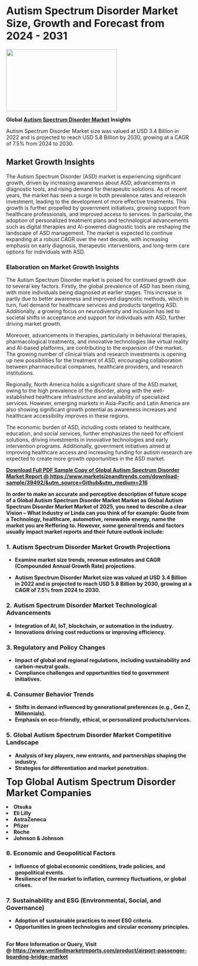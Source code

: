 <H1>Autism Spectrum Disorder Market Size, Growth and Forecast from 2024 - 2031</H1><img class="aligncenter size-medium wp-image-584254" src="https://thirdeyenews.in/wp-content/uploads/2024/09/Global-Market-Research-300x168.jpeg" alt="" width="300" height="168" /><p><strong>Global&nbsp;<a href="https://www.marketsizeandtrends.com/download-sample/39492/&amp;utm_source=Github&utm_medium=216">Autism Spectrum Disorder Market</a> Insights</strong></p><p>Autism Spectrum Disorder Market size was valued at USD 3.4 Billion in 2022 and is projected to reach USD 5.8 Billion by 2030, growing at a CAGR of 7.5% from 2024 to 2030.</p><p><h2>Market Growth Insights</h2> <p>The Autism Spectrum Disorder (ASD) market is experiencing significant growth, driven by increasing awareness about ASD, advancements in diagnostic tools, and rising demand for therapeutic solutions. As of recent years, the market has seen a surge in both prevalence rates and research investment, leading to the development of more effective treatments. This growth is further propelled by government initiatives, growing support from healthcare professionals, and improved access to services. In particular, the adoption of personalized treatment plans and technological advancements such as digital therapies and AI-powered diagnostic tools are reshaping the landscape of ASD management. The market is expected to continue expanding at a robust CAGR over the next decade, with increasing emphasis on early diagnosis, therapeutic interventions, and long-term care options for individuals with ASD.</p> <p><strong><a href="#"></a></strong></p> <h3>Elaboration on Market Growth Insights</h3> <p>The Autism Spectrum Disorder market is poised for continued growth due to several key factors. Firstly, the global prevalence of ASD has been rising, with more individuals being diagnosed at earlier stages. This increase is partly due to better awareness and improved diagnostic methods, which in turn, fuel demand for healthcare services and products targeting ASD. Additionally, a growing focus on neurodiversity and inclusion has led to societal shifts in acceptance and support for individuals with ASD, further driving market growth.</p> <p>Moreover, advancements in therapies, particularly in behavioral therapies, pharmacological treatments, and innovative technologies like virtual reality and AI-based platforms, are contributing to the expansion of the market. The growing number of clinical trials and research investments is opening up new possibilities for the treatment of ASD, encouraging collaboration between pharmaceutical companies, healthcare providers, and research institutions.</p> <p>Regionally, North America holds a significant share of the ASD market, owing to the high prevalence of the disorder, along with the well-established healthcare infrastructure and availability of specialized services. However, emerging markets in Asia-Pacific and Latin America are also showing significant growth potential as awareness increases and healthcare accessibility improves in these regions.</p> <p>The economic burden of ASD, including costs related to healthcare, education, and social services, further emphasizes the need for efficient solutions, driving investments in innovative technologies and early intervention programs. Additionally, government initiatives aimed at improving healthcare access and increasing funding for autism research are expected to create more growth opportunities in the ASD market.</p> <p><strong><a href="#"></p><p><span class=""><strong>Download Full PDF Sample Copy of Global Autism Spectrum Disorder Market Report</strong> @ <a href="https://www.marketsizeandtrends.com/download-sample/39492/&amp;utm_source=Github&utm_medium=216" target="_blank">https://www.marketsizeandtrends.com/download-sample/39492/&amp;utm_source=Github&utm_medium=216</a></span></p><p>In order to make an accurate and perceptive description of future scope of a Global&nbsp;Autism Spectrum Disorder Market Market as Global&nbsp;Autism Spectrum Disorder Market Market of 2025, you need to describe a clear Vision &ndash; What Industry or Linda can you think of for example: Quote from a Technology, healthcare, automotive, renewable energy, name the market you are Reffering to. However, some general trends and factors usually impact market reports and their future outlook include:</p><h3>1.&nbsp;<strong>Autism Spectrum Disorder Market Growth Projections</strong></h3><ul><li>Examine market size trends, revenue estimates and CAGR (Compounded Annual Growth Rate) projections.</li><li><p>Autism Spectrum Disorder Market size was valued at USD 3.4 Billion in 2022 and is projected to reach USD 5.8 Billion by 2030, growing at a CAGR of 7.5% from 2024 to 2030.</p></li></ul><h3>2.&nbsp;<strong>Autism Spectrum Disorder Market Technological Advancements</strong></h3><ul><li>Integration of AI, IoT, blockchain, or automation in the industry.</li><li>Innovations driving cost reductions or improving efficiency.</li></ul><h3>3.&nbsp;<strong>Regulatory and Policy Changes</strong></h3><ul><li>Impact of global and regional regulations, including sustainability and carbon-neutral goals.</li><li>Compliance challenges and opportunities tied to government initiatives.</li></ul><h3>4.&nbsp;<strong>Consumer Behavior Trends</strong></h3><ul><li>Shifts in demand influenced by generational preferences (e.g., Gen Z, Millennials).</li><li>Emphasis on eco-friendly, ethical, or personalized products/services.</li></ul><h3>5.&nbsp;<strong>Global Autism Spectrum Disorder Market Competitive Landscape</strong></h3><ul><li>Analysis of key players, new entrants, and partnerships shaping the industry.</li><li>Strategies for differentiation and market penetration.</li></ul><p data-pm-slice="1 1 []"><span style="color: inherit; font-family: inherit; font-size: 25px;">Top Global Autism Spectrum Disorder Market Companies</span></p><div class="" data-test-id=""><p><li>Otsuka</li><li> Eli Lilly</li><li> AstraZeneca</li><li> Pfizer</li><li> Roche</li><li> Johnson & Johnson</li></p></div><h3>6.&nbsp;<strong>Economic and Geopolitical Factors</strong></h3><ul><li>Influence of global economic conditions, trade policies, and geopolitical events.</li><li>Resilience of the market to inflation, currency fluctuations, or global crises.</li></ul><h3>7.&nbsp;<strong>Sustainability and ESG (Environmental, Social, and Governance)</strong></h3><ul><li>Adoption of sustainable practices to meet ESG criteria.</li><li>Opportunities in green technologies and circular economy principles.</li></ul><h2><strong style="font-size: 14px;">For More Information or Query, Visit @&nbsp;</strong><a style="background-color: #ffffff; font-size: 14px;" href="https://www.marketsizeandtrends.com/report/autism-spectrum-disorder-market/" target="_blank">https://www.verifiedmarketreports.com/product/airport-passenger-boarding-bridge-market</a></h2>

